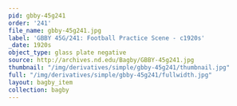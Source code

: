 ```yaml
---
pid: gbby-45g241
order: '241'
file_name: gbby-45g241.jpg
label: 'GBBY 45G/241: Football Practice Scene - c1920s'
_date: 1920s
object_type: glass plate negative
source: http://archives.nd.edu/Bagby/GBBY-45g241.jpg
thumbnail: "/img/derivatives/simple/gbby-45g241/thumbnail.jpg"
full: "/img/derivatives/simple/gbby-45g241/fullwidth.jpg"
layout: bagby_item
collection: bagby
---
```

